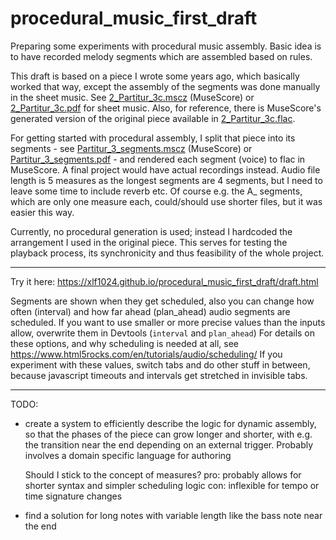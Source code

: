 # procedural_music_first_draft

Preparing some experiments with procedural music assembly.
Basic idea is to have recorded melody segments which are assembled based on rules.

This draft is based on a piece I wrote some years ago, which basically worked that way, except the assembly of the segments was done manually in the sheet music. See [2_Partitur_3c.mscz](/2_Partitur_3c.mscz) (MuseScore) or [2_Partitur_3c.pdf](/2_Partitur_3c.pdf) for sheet music. Also, for reference, there is MuseScore's generated version of the original piece available in [2_Partitur_3c.flac](/2_Partitur_3c.flac]).

For getting started with procedural assembly, I split that piece into its segments - see [Partitur_3_segments.mscz](/Partitur_3_segments.mscz) (MuseScore) or [Partitur_3_segments.pdf](/Partitur_3_segments.pdf) - and rendered each segment (voice) to flac in MuseScore. A final project would have actual recordings instead. Audio file length is 5 measures as the longest segments are 4 segments, but I need to leave some time to include reverb etc. Of course e.g. the A_ segments, which are only one measure each, could/should use shorter files, but it was easier this way.

Currently, no procedural generation is used; instead I hardcoded the arrangement I used in the original piece. This serves for testing the playback process, its synchronicity and thus feasibility of the whole project.

---

Try it here: https://xlf1024.github.io/procedural_music_first_draft/draft.html

Segments are shown when they get scheduled, also you can change how often (interval) and how far ahead (plan_ahead) audio segments are scheduled. If you want to use smaller or more precise values than the inputs allow, overwrite them in Devtools (`interval` and `plan_ahead`) For details on these options, and why scheduling is needed at all, see https://www.html5rocks.com/en/tutorials/audio/scheduling/
If you experiment with these values, switch tabs and do other stuff in between, because javascript timeouts and intervals get stretched in invisible tabs.

---

TODO:

- create a system to efficiently describe the logic for dynamic assembly, so that the phases of the piece can grow longer and shorter, with e.g. the transition near the end depending on an external trigger. Probably involves a domain specific language for authoring

  Should I stick to the concept of measures?
pro: probably allows for shorter syntax and simpler scheduling logic
con: inflexible for tempo or time signature changes

- find a solution for long notes with variable length like the bass note near the end

